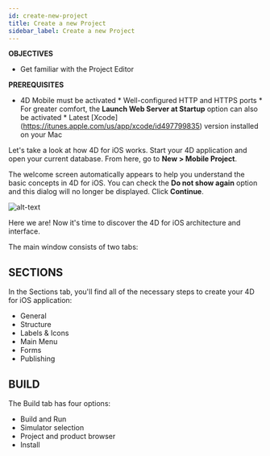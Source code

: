 ```yaml
---
id: create-new-project
title: Create a new Project
sidebar_label: Create a new Project
---
```



<div class = "objectives">
<b>OBJECTIVES</b>

* Get familiar with the Project Editor
</div>

<div class = "prerequisites">
<b>PREREQUISITES</b>

* 4D Mobile must be activated * Well-configured HTTP and HTTPS ports * For greater comfort, the **Launch Web Server at Startup** option can also be activated * Latest \[Xcode\](https://itunes.apple.com/us/app/xcode/id497799835) version installed on your Mac </div> 

Let's take a look at how 4D for iOS works. Start your 4D application and open your current database. From here, go to **New > Mobile Project**.

The welcome screen automatically appears to help you understand the basic concepts in 4D for iOS. You can check the **Do not show again** option and this dialog will no longer be displayed. Click **Continue**.

![alt-text](assets/project-editor/Welcome-Screen-4D-for-iOS.png)

Here we are! Now it's time to discover the 4D for iOS architecture and interface.

The main window consists of two tabs:

## SECTIONS

In the Sections tab, you'll find all of the necessary steps to create your 4D for iOS application:

* General
* Structure
* Labels & Icons
* Main Menu
* Forms
* Publishing

## BUILD

The Build tab has four options:

* Build and Run 
* Simulator selection
* Project and product browser
* Install